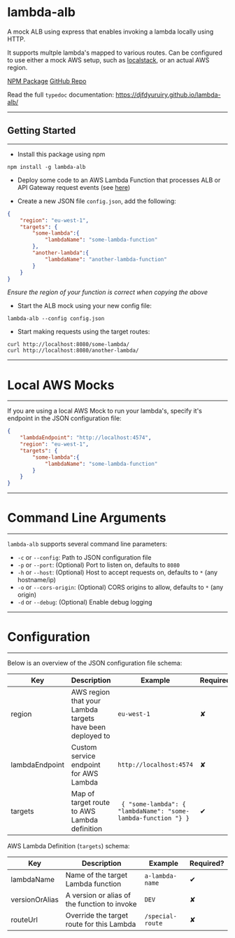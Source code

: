 # lambda-alb

A mock ALB using express that enables invoking a lambda locally using HTTP.

It supports multple lambda's mapped to various routes. Can be configured to use either a mock AWS setup, such as [localstack](https://localstack.cloud/), or an actual AWS region.

[NPM Package](https://www.npmjs.com/package/lambda-alb)
[GitHub Repo](https://github.com/djfdyuruiry/lambda-alb/)

Read the full `typedoc` documentation: https://djfdyuruiry.github.io/lambda-alb/

---

## Getting Started

---

- Install this package using npm

```shell
npm install -g lambda-alb
```

- Deploy some code to an AWS Lambda Function that processes ALB or API Gateway request events (see [here](https://docs.aws.amazon.com/elasticloadbalancing/latest/application/lambda-functions.html))

- Create a new JSON file `config.json`, add the following:

```json
{
    "region": "eu-west-1",
    "targets": {
        "some-lambda":{
            "lambdaName": "some-lambda-function"
        },
        "another-lambda":{
            "lambdaName": "another-lambda-function"
        }
    }
}
```

*Ensure the region of your function is correct when copying the above*

- Start the ALB mock using your new config file:

```shell
lambda-alb --config config.json
```

- Start making requests using the target routes:

```
curl http://localhost:8080/some-lambda/
curl http://localhost:8080/another-lambda/
```

----

# Local AWS Mocks

----

If you are using a local AWS Mock to run your lambda's, specify it's endpoint in the JSON configuration file:

```json
{
    "lambdaEndpoint": "http://localhost:4574",
    "region": "eu-west-1",
    "targets": {
        "some-lambda":{
            "lambdaName": "some-lambda-function"
        }
    }
}
```

----

# Command Line Arguments

----

`lambda-alb` supports several command line parameters:

- `-c` or `--config`:        Path to JSON configuration file
- `-p` or `--port`:          (Optional) Port to listen on, defaults to `8080`
- `-h` or `--host`:          (Optional) Host to accept requests on, defaults to `*` (any hostname/ip)
- `-o` or `--cors-origin`:   (Optional) CORS origins to allow, defaults to `*` (any origin)
- `-d` or `--debug`:         (Optional) Enable debug logging

----

# Configuration

----

Below is an overview of the JSON configuration file schema:

| Key            | Description                                               | Example                                                        | Required? |
|----------------|-----------------------------------------------------------|----------------------------------------------------------------|-----------|
| region         | AWS region that your Lambda targets have been deployed to | `eu-west-1`                                                    | ✘         |
| lambdaEndpoint | Custom service endpoint for AWS Lambda                    | `http://localhost:4574`                                        | ✘         |
| targets        | Map of target route to AWS Lambda definition              | ` { "some-lambda": { "lambdaName": "some-lambda-function "} }` | ✔         |

AWS Lambda Definition (`targets`) schema:

| Key            | Description                                  | Example         | Required? |
|----------------|----------------------------------------------|-----------------|-----------|
| lambdaName     | Name of the target Lambda function           | `a-lambda-name` |     ✔     |
| versionOrAlias | A version or alias of the function to invoke | `DEV`           |     ✘     |
| routeUrl       | Override the target route for this Lambda    | `/special-route`|     ✘     |
